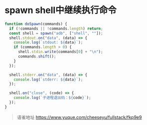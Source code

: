 # spawn shell中继续执行命令
```javascript
function doSpawn(commands) {
  if (!commands || !commands.length) return;
  const shell = spawn("adb", ["shell", ""]);
  shell.stdout.on("data", (data) => {
    console.log(`stdout: ${data}`);
    if (commands.length > 0) {
      shell.stdin.write(commands[0] + "\n");
      commands.shift();
    }
  });

  shell.stderr.on("data", (data) => {
    console.log(`stderr: ${data}`);
  });

  shell.on("close", (code) => {
    console.log(`子进程退出码：${code}`);
  });
}
```
  
> 语雀地址 https://www.yuque.com/cheeseyu/fullstack/fkp9e9